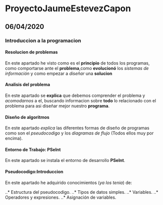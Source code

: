 # ProyectoJaumeEstevezCapon

## 06/04/2020

### Introduccion a la programacion

#### Resolucion de problemas

En este apartado he visto como es el **principio** de todos los programas, como comportarse ante el **problema**,como **evolucionó** los *sistemas de información* y como empezar a *diseñar* una **solucion**

#### Analisis del problema

En este apartado se **explica** que debemos comprender el problema y *acomodarnos* a el, buscando informacion sobre **todo** lo relacionado con el problema para asi diseñar mejor nuestro **programa**.

#### Diseño de algoritmos

En este apartado *explica* las diferentes formas de diseño de programas como son el *pseudocodigo* y los *diagramas de flujo* (Todos ellos muy por encima).

#### Entorno de Trabajo: PSeInt

En este apartado se instala el entorno de desarrollo **PSeInt**.

#### Pseudocodigo:Introduccion

En este apartado he adquirido conocimientos (*ya los tenia*) de: 

..* Estructura del pseudocodigo.
..* Tipos de datos simples.
..* Variables.
..* Operadores y expresiones.
..* Asignación de variables.